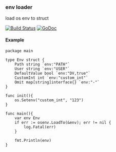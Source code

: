 ### env loader

load os env to struct

[![Build Status](https://travis-ci.org/colindev/osenv.svg?branch=master)](https://travis-ci.org/colindev/osenv)
[![GoDoc](https://godoc.org/github.com/colindev/osenv?status.svg)](https://godoc.org/github.com/colindev/osenv)

#### Example

```golang
package main

type Env struct {
    Path string `env:"PATH"`
    User string `env:"USER"`
    DefaultValue bool `env:"DV,true"`
    CustomInt int `env:"custom_int"`
    Omit map[string]interface{} `env:"-"`
}

func init(){
    os.Setenv("custom_int", "123")
}

func main(){
    var env Env
    if err := osenv.LoadTo(&env); err != nil {
        log.Fatal(err)
    }

    fmt.Println(env)
}
```
